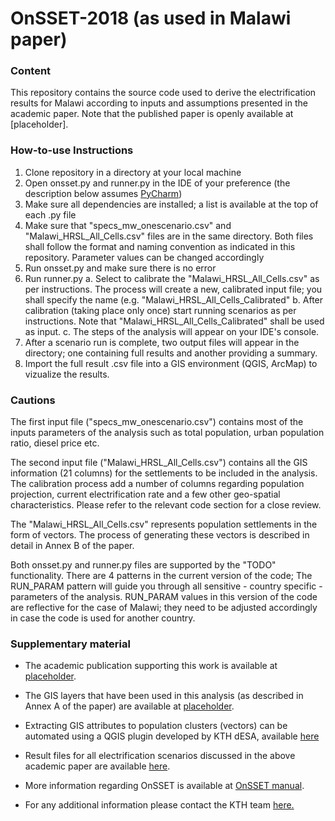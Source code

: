 # OnSSET-2018 (as used in Malawi paper)

### Content

This repository contains the source code used to derive the electrification results for Malawi according to inputs and assumptions presented in the academic paper.
Note that the published paper is openly available at [placeholder].

### How-to-use Instructions 

1. Clone repository in a directory at your local machine
2. Open onsset.py and runner.py in the IDE of your preference (the description below assumes [PyCharm](https://www.jetbrains.com/pycharm/download/#section=windows))
3. Make sure all dependencies are installed; a list is available at the top of each .py file
4. Make sure that "specs_mw_onescenario.csv" and "Malawi_HRSL_All_Cells.csv" files are in the same directory. Both files shall follow the format and naming convention as indicated in this repository. Parameter values can be changed accordingly
4. Run onsset.py and make sure there is no error
5. Run runner.py
  a. Select to calibrate the "Malawi_HRSL_All_Cells.csv" as per instructions. The process will create a new, calibrated input file; you shall specify the name (e.g. "Malawi_HRSL_All_Cells_Calibrated"
  b. After calibration (taking place only once) start running scenarios as per instructions. Note that "Malawi_HRSL_All_Cells_Calibrated" shall be used as input.
  c. The steps of the analysis will appear on your IDE's console.
5. After a scenario run is complete, two output files will appear in the directory; one containing full results and another providing a summary.
6. Import the full result .csv file into a GIS environment (QGIS, ArcMap) to vizualize the results.

### Cautions

The first input file ("specs_mw_onescenario.csv") contains most of the inputs parameters of the analysis such as total population, urban population ratio, diesel price etc.

The second input file ("Malawi_HRSL_All_Cells.csv") contains all the GIS information (21 columns) for the settlements to be included in the analysis. The calibration process add a number of columns regarding population projection, current electrification rate and a few other geo-spatial characteristics. Please refer to the relevant code section for a close review.

The "Malawi_HRSL_All_Cells.csv" represents population settlements in the form of vectors. The process of generating these vectors is described in detail in Annex B of the paper. 

Both onsset.py and runner.py files are supported by the "TODO" functionality. There are 4 patterns in the current version of the code; The RUN_PARAM pattern will guide you through all sensitive - country specific - parameters of the analysis. RUN_PARAM values in this version of the code are reflective for the case of Malawi; they need to be adjusted accordingly in case the code is used for another country.

### Supplementary material

- The academic publication supporting this work is available at [placeholder]().
- The GIS layers that have been used in this analysis (as described in Annex A of the paper) are available at [placeholder]().
- Extracting GIS attributes to population clusters (vectors) can be automated using a QGIS plugin developed by KTH dESA, available [here](https://github.com/KTH-dESA/Cluster-based_extraction_OnSSET)
- Result files for all electrification scenarios discussed in the above academic paper are available [here]().
- More information regarding OnSSET is available at [OnSSET manual](https://onsset-manual.readthedocs.io/en/latest/).

- For any additional information please contact the KTH team [here.](http://www.onsset.org/contact--forum.html)

